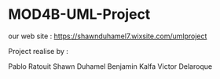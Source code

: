# MOD4B-UML-Project

our web site : https://shawnduhamel7.wixsite.com/umlproject

Project realise by : 

Pablo Ratouit 
Shawn Duhamel 
Benjamin Kalfa
Victor Delaroque
